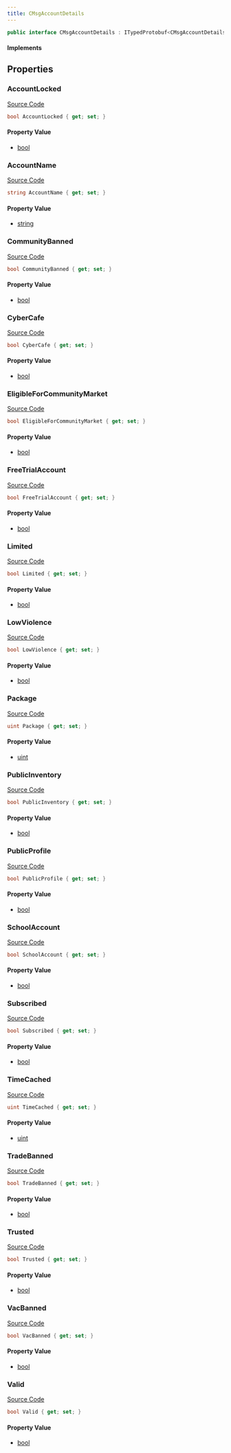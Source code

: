 ```yaml
---
title: CMsgAccountDetails
---
```


```csharp
public interface CMsgAccountDetails : ITypedProtobuf<CMsgAccountDetails>, INativeHandle
```

#### Implements

## Properties

### AccountLocked

[Source Code](https://github.com/swiftly-solution/swiftlys2/blob/beta/managed/src/SwiftlyS2.Generated/Protobufs/Interfaces/CMsgAccountDetails.cs#L55)

```csharp
bool AccountLocked { get; set; }
```

#### Property Value

- [bool](https://learn.microsoft.com/dotnet/api/system.boolean)

### AccountName

[Source Code](https://github.com/swiftly-solution/swiftlys2/blob/beta/managed/src/SwiftlyS2.Generated/Protobufs/Interfaces/CMsgAccountDetails.cs#L16)

```csharp
string AccountName { get; set; }
```

#### Property Value

- [string](https://learn.microsoft.com/dotnet/api/system.string)

### CommunityBanned

[Source Code](https://github.com/swiftly-solution/swiftlys2/blob/beta/managed/src/SwiftlyS2.Generated/Protobufs/Interfaces/CMsgAccountDetails.cs#L58)

```csharp
bool CommunityBanned { get; set; }
```

#### Property Value

- [bool](https://learn.microsoft.com/dotnet/api/system.boolean)

### CyberCafe

[Source Code](https://github.com/swiftly-solution/swiftlys2/blob/beta/managed/src/SwiftlyS2.Generated/Protobufs/Interfaces/CMsgAccountDetails.cs#L28)

```csharp
bool CyberCafe { get; set; }
```

#### Property Value

- [bool](https://learn.microsoft.com/dotnet/api/system.boolean)

### EligibleForCommunityMarket

[Source Code](https://github.com/swiftly-solution/swiftlys2/blob/beta/managed/src/SwiftlyS2.Generated/Protobufs/Interfaces/CMsgAccountDetails.cs#L64)

```csharp
bool EligibleForCommunityMarket { get; set; }
```

#### Property Value

- [bool](https://learn.microsoft.com/dotnet/api/system.boolean)

### FreeTrialAccount

[Source Code](https://github.com/swiftly-solution/swiftlys2/blob/beta/managed/src/SwiftlyS2.Generated/Protobufs/Interfaces/CMsgAccountDetails.cs#L34)

```csharp
bool FreeTrialAccount { get; set; }
```

#### Property Value

- [bool](https://learn.microsoft.com/dotnet/api/system.boolean)

### Limited

[Source Code](https://github.com/swiftly-solution/swiftlys2/blob/beta/managed/src/SwiftlyS2.Generated/Protobufs/Interfaces/CMsgAccountDetails.cs#L43)

```csharp
bool Limited { get; set; }
```

#### Property Value

- [bool](https://learn.microsoft.com/dotnet/api/system.boolean)

### LowViolence

[Source Code](https://github.com/swiftly-solution/swiftlys2/blob/beta/managed/src/SwiftlyS2.Generated/Protobufs/Interfaces/CMsgAccountDetails.cs#L40)

```csharp
bool LowViolence { get; set; }
```

#### Property Value

- [bool](https://learn.microsoft.com/dotnet/api/system.boolean)

### Package

[Source Code](https://github.com/swiftly-solution/swiftlys2/blob/beta/managed/src/SwiftlyS2.Generated/Protobufs/Interfaces/CMsgAccountDetails.cs#L49)

```csharp
uint Package { get; set; }
```

#### Property Value

- [uint](https://learn.microsoft.com/dotnet/api/system.uint32)

### PublicInventory

[Source Code](https://github.com/swiftly-solution/swiftlys2/blob/beta/managed/src/SwiftlyS2.Generated/Protobufs/Interfaces/CMsgAccountDetails.cs#L22)

```csharp
bool PublicInventory { get; set; }
```

#### Property Value

- [bool](https://learn.microsoft.com/dotnet/api/system.boolean)

### PublicProfile

[Source Code](https://github.com/swiftly-solution/swiftlys2/blob/beta/managed/src/SwiftlyS2.Generated/Protobufs/Interfaces/CMsgAccountDetails.cs#L19)

```csharp
bool PublicProfile { get; set; }
```

#### Property Value

- [bool](https://learn.microsoft.com/dotnet/api/system.boolean)

### SchoolAccount

[Source Code](https://github.com/swiftly-solution/swiftlys2/blob/beta/managed/src/SwiftlyS2.Generated/Protobufs/Interfaces/CMsgAccountDetails.cs#L31)

```csharp
bool SchoolAccount { get; set; }
```

#### Property Value

- [bool](https://learn.microsoft.com/dotnet/api/system.boolean)

### Subscribed

[Source Code](https://github.com/swiftly-solution/swiftlys2/blob/beta/managed/src/SwiftlyS2.Generated/Protobufs/Interfaces/CMsgAccountDetails.cs#L37)

```csharp
bool Subscribed { get; set; }
```

#### Property Value

- [bool](https://learn.microsoft.com/dotnet/api/system.boolean)

### TimeCached

[Source Code](https://github.com/swiftly-solution/swiftlys2/blob/beta/managed/src/SwiftlyS2.Generated/Protobufs/Interfaces/CMsgAccountDetails.cs#L52)

```csharp
uint TimeCached { get; set; }
```

#### Property Value

- [uint](https://learn.microsoft.com/dotnet/api/system.uint32)

### TradeBanned

[Source Code](https://github.com/swiftly-solution/swiftlys2/blob/beta/managed/src/SwiftlyS2.Generated/Protobufs/Interfaces/CMsgAccountDetails.cs#L61)

```csharp
bool TradeBanned { get; set; }
```

#### Property Value

- [bool](https://learn.microsoft.com/dotnet/api/system.boolean)

### Trusted

[Source Code](https://github.com/swiftly-solution/swiftlys2/blob/beta/managed/src/SwiftlyS2.Generated/Protobufs/Interfaces/CMsgAccountDetails.cs#L46)

```csharp
bool Trusted { get; set; }
```

#### Property Value

- [bool](https://learn.microsoft.com/dotnet/api/system.boolean)

### VacBanned

[Source Code](https://github.com/swiftly-solution/swiftlys2/blob/beta/managed/src/SwiftlyS2.Generated/Protobufs/Interfaces/CMsgAccountDetails.cs#L25)

```csharp
bool VacBanned { get; set; }
```

#### Property Value

- [bool](https://learn.microsoft.com/dotnet/api/system.boolean)

### Valid

[Source Code](https://github.com/swiftly-solution/swiftlys2/blob/beta/managed/src/SwiftlyS2.Generated/Protobufs/Interfaces/CMsgAccountDetails.cs#L13)

```csharp
bool Valid { get; set; }
```

#### Property Value

- [bool](https://learn.microsoft.com/dotnet/api/system.boolean)

